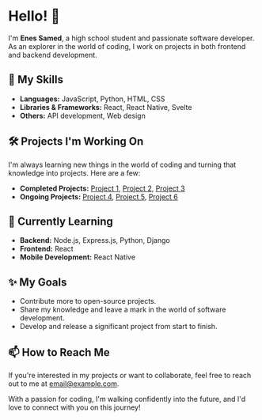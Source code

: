 # Hello! 👋

I'm **Enes Samed**, a high school student and passionate software developer. As an explorer in the world of coding, I work on projects in both frontend and backend development.

## 🚀 My Skills
- **Languages:** JavaScript, Python, HTML, CSS
- **Libraries & Frameworks:** React, React Native, Svelte
- **Others:** API development, Web design

## 🛠️ Projects I'm Working On
I'm always learning new things in the world of coding and turning that knowledge into projects. Here are a few:
- **Completed Projects:** [Project 1](#), [Project 2](#), [Project 3](#)
- **Ongoing Projects:** [Project 4](#), [Project 5](#), [Project 6](#)

## 🌱 Currently Learning
- **Backend:** Node.js, Express.js, Python, Django
- **Frontend:** React
- **Mobile Development:** React Native

## ✨ My Goals
- Contribute more to open-source projects.
- Share my knowledge and leave a mark in the world of software development.
- Develop and release a significant project from start to finish.

## 📫 How to Reach Me
If you're interested in my projects or want to collaborate, feel free to reach out to me at [email@example.com](mailto:email@example.com).

With a passion for coding, I'm walking confidently into the future, and I'd love to connect with you on this journey!
